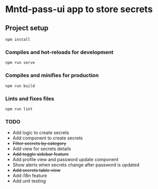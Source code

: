 # Mntd-pass-ui app to store secrets

## Project setup

```
npm install
```

### Compiles and hot-reloads for development

```
npm run serve
```

### Compiles and minifies for production

```
npm run build
```

### Lints and fixes files

```
npm run lint
```

### TODO

- Add logic to create secrets
- Add component to create secrets
- ~~Filter secrets by category~~
- Add view for secrets details
- ~~Add toggle sidebar feature~~
- Add profile view and password update component
- Show alerts when secrets change after password is updated
- ~~Add secrets table view~~
- Add i18n feature
- Add unit testing
